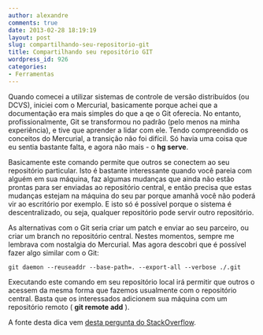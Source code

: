 ```yaml
---
author: alexandre
comments: true
date: 2013-02-28 18:19:19
layout: post
slug: compartilhando-seu-repositorio-git
title: Compartilhando seu repositório GIT
wordpress_id: 926
categories:
- Ferramentas
---
```


Quando comecei a utilizar sistemas de controle de versão distribuídos (ou DCVS), iniciei com o Mercurial, basicamente porque achei que a documentação era mais simples do que a qe o Git oferecia. No entanto, profissionalmente, Git se transformou no padrão (pelo menos na minha experiência), e tive que aprender a lidar com ele. Tendo compreendido os conceitos do Mercurial, a transição não foi difícil. Só havia uma coisa que eu sentia bastante falta, e agora não mais - o **hg serve**.

Basicamente este comando permite que outros se conectem ao seu repositório particular. Isto é bastante interessante quando você pareia com alguém em sua máquina, faz algumas mudanças que ainda não estão prontas para ser enviadas ao repositório central, e então precisa que estas mudanças estejam na máquina do seu par porque amanhã você não poderá vir ao escritório por exemplo. E isto só é possível porque o sistema é descentralizado, ou seja, qualquer repositório pode servir outro repositório.

As alternativas com o Git seria criar um patch e enviar ao seu parceiro, ou criar um branch no repositório central. Nestes momentos, sempre me lembrava com nostalgia do Mercurial. Mas agora descobri que é possível fazer algo similar com o Git:

    git daemon --reuseaddr --base-path=. --export-all --verbose ./.git

Executando este comando em seu repositório local irá permitir que outros o acessem da mesma forma que fazemos usualmente com o repositório central. Basta que os interessados adicionem sua máquina com um repositório remoto ( **git remote add** ).

A fonte desta dica vem [desta pergunta do StackOverflow](http://stackoverflow.com/questions/377213/git-serve-i-would-like-it-that-simple).
